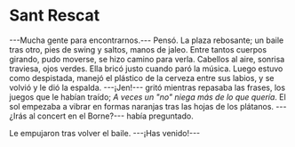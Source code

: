 # Sant Rescat

---Mucha gente para encontrarnos.--- Pensó. La plaza rebosante; un baile tras otro, pies de swing y saltos, manos de jaleo. Entre tantos cuerpos girando, pudo moverse, se hizo camino para verla. Cabellos al aire, sonrisa traviesa, ojos verdes. Ella bricó justo cuando paró la música. Luego estuvo como despistada, manejó el plástico de la cerveza entre sus labios, y se volvió y le dió la espalda. ---¡Jen!--- gritó mientras repasaba las frases, los juegos que le habían traído; *A veces un "no" niega más de lo que quería*. El sol empezaba a vibrar en formas naranjas tras las hojas de los plátanos. ---¿Irás al concert en el Borne?--- había preguntado. 

Le empujaron tras volver el baile. ---¡Has venido!--- 

